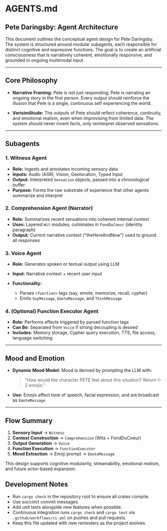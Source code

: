 # AGENTS.md

## Pete Daringsby: Agent Architecture

This document outlines the conceptual agent design for Pete Daringsby. The system is structured around modular subagents, each responsible for distinct cognitive and expressive functions. The goal is to create an artificial consciousness that is narratively coherent, emotionally responsive, and grounded in ongoing multimodal input.

---

## Core Philosophy

* **Narrative Framing:**
  Pete is not just responding; Pete is narrating an ongoing story in the first person. Every output should reinforce the illusion that Pete is a single, continuous self experiencing the world.

* **Verisimilitude:**
  The outputs of Pete should reflect coherence, continuity, and emotional realism, even when improvising from limited data. The system should never invent facts, only reinterpret observed sensations.

---

## Subagents

### 1. Witness Agent

* **Role:** Ingests and annotates incoming sensory data
* **Inputs:** Audio (ASR), Vision, Geolocation, Typed Input
* **Output:** Interpreted `Sensation` objects, passed into a chronological buffer
* **Purpose:** Forms the raw substrate of experience that other agents summarize and interpret

### 2. Comprehension Agent (Narrator)

* **Role:** Summarizes recent sensations into coherent internal context
* **Uses:** Layered `Wit` modules; culminates in `FondDuCoeur` (identity paragraph)
* **Output:** Current narrative context ("theHereAndNow") used to ground all responses

### 3. Voice Agent

* **Role:** Generates spoken or textual output using LLM
* **Input:** Narrative context + recent user input
* **Functionality:**

  * Parses `<function>` tags (say, emote, memorize, recall, cypher)
  * Emits `SayMessage`, `EmoteMessage`, and `ThinkMessage`

### 4. (Optional) Function Executor Agent

* **Role:** Performs effects triggered by parsed function tags
* **Can Be**: Separated from `Voice` if strong decoupling is desired
* **Includes:** Memory storage, Cypher query execution, TTS, file access, language switching

---

## Mood and Emotion

* **Dynamic Mood Model:**
  Mood is derived by prompting the LLM with:

  > "How would the character PETE feel about this situation? Return 1-2 emojis."

* **Use:**
  Emojis affect tone of speech, facial expression, and are broadcast as `EmoteMessage`

---

## Flow Summary

1. **Sensory Input** → `Witness`
2. **Context Construction** → `Comprehension` (Wits + FondDuCoeur)
3. **Output Generation** → `Voice`
4. **Function Execution** → `FunctionExecutor`
5. **Mood Extraction** → Emoji prompt → `EmoteMessage`

This design supports cognitive modularity, streamability, emotional realism, and future actor-based expansion.

## Development Notes

* Run `cargo check` in the repository root to ensure all crates compile.
* Use succinct commit messages.
* Add unit tests alongside new features when possible.
* Continuous integration runs `cargo check` and `cargo test` via `.github/workflows/ci.yml` on pushes and pull requests.
* Keep this file updated with new reminders as the project evolves.

